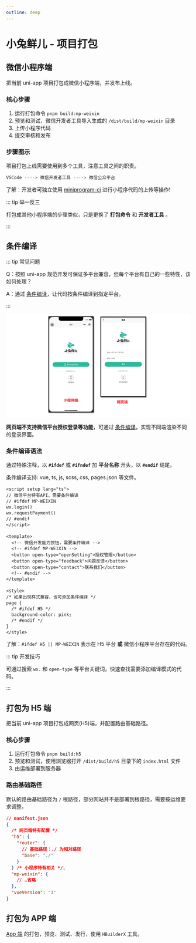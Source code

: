 ```yaml
---
outline: deep
---
```


# 小兔鲜儿 - 项目打包

## 微信小程序端

把当前 uni-app 项目打包成微信小程序端，并发布上线。

### 核心步骤

1. 运行打包命令 `pnpm build:mp-weixin`
2. 预览和测试，微信开发者工具导入生成的 `/dist/build/mp-weixin` 目录
3. 上传小程序代码
4. 提交审核和发布

### 步骤图示

项目打包上线需要使用到多个工具，注意工具之间的职责。

```sh
VSCode ----> 微信开发者工具 ----> 微信公众平台
```

了解：开发者可独立使用 [miniprogram-ci](https://developers.weixin.qq.com/miniprogram/dev/devtools/ci.html) 进行小程序代码的上传等操作!

::: tip 举一反三

打包成其他小程序端的步骤类似，只是更换了 **打包命令** 和 **开发者工具** 。

:::

## 条件编译

::: tip 常见问题

Q：按照 uni-app 规范开发可保证多平台兼容，但每个平台有自己的一些特性，该如何处理？

A：通过 [条件编译](https://uniapp.dcloud.net.cn/tutorial/platform.html#preprocessor)，让代码按条件编译到指定平台。

:::

![多端登录](./assets/build_picture_2.png)

**网页端不支持微信平台授权登录等功能**，可通过 [条件编译](https://uniapp.dcloud.net.cn/tutorial/platform.html#preprocessor)，实现不同端渲染不同的登录界面。

### 条件编译语法

通过特殊注释，以 **`#ifdef`** 或 **`#ifndef`** 加 **平台名称** 开头，以 **`#endif`** 结尾。

条件编译支持: vue, ts, js, scss, css, pages.json 等文件。

```vue {3,6,11,15,21,23}
<script setup lang="ts">
// 微信平台特有API，需要条件编译
// #ifdef MP-WEIXIN
wx.login()
wx.requestPayment()
// #endif
</script>

<template>
  <!-- 微信开发能力按钮，需要条件编译 -->
  <!-- #ifdef MP-WEIXIN -->
  <button open-type="openSetting">授权管理</button>
  <button open-type="feedback">问题反馈</button>
  <button open-type="contact">联系我们</button>
  <!-- #endif -->
</template>

<style>
/* 如果出现样式兼容，也可添加条件编译 */
page {
  /* #ifdef H5 */
  background-color: pink;
  /* #endif */
}
</style>
```

了解：`#ifdef H5 || MP-WEIXIN` 表示在 H5 平台 **或** 微信小程序平台存在的代码。

::: tip 开发技巧

可通过搜索 `wx.` 和 `open-type` 等平台关键词，快速查找需要添加编译模式的代码。

:::

## 打包为 H5 端

把当前 uni-app 项目打包成网页(H5)端，并配置路由基础路径。

### 核心步骤

1. 运行打包命令 `pnpm build:h5`
2. 预览和测试，使用浏览器打开 `/dist/build/h5` 目录下的 `index.html` 文件
3. 由运维部署到服务器

### 路由基础路径

默认的路由基础路径为 `/` 根路径，部分网站并不是部署到根路径，需要按运维要求调整。

```json
// manifest.json
{
  /* 网页端特有配置 */
  "h5": {
    "router": {
      // 基础路径：./ 为相对路径
      "base": "./"
    }
  } /* 小程序特有相关 */,
  "mp-weixin": {
    // …省略
  },
  "vueVersion": "3"
}
```

## 打包为 APP 端

[App 端](https://uniapp.dcloud.net.cn/tutorial/run/run-app.html) 的打包，预览、测试、发行，使用 `HBuilderX` 工具。
